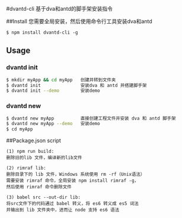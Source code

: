 #dvantd-cli
基于dva和antd的脚手架安装指令

##Install
您需要全局安装，然后使用命令行工具安装dva和antd
```
$ npm install dvantd-cli -g
```

## Usage
### dvantd init
```bash
$ mkdir myApp && cd myApp   创建并转到文件夹
$ dvantd init               安装dva 和 antd 并搭建脚手架
$ dvantd init --demo        安装demo
```
### dvantd new
```bash
$ dvantd new myApp          直接创建工程文件并安装 dva 和 antd 脚手架
$ dvantd new myApp --demo   安装demo
$ cd myApp
```
##Package.json script
```
(1) npm run build:
删除旧的lib 文件，编译新的lib文件

(2) rimraf lib:
删除目录下的 lib 文件，Windows 系统使用 rm -rf（Unix语法）
需要安装 rimraf 命令，全局安装 npm install rimraf -g，
然后使用 rimraf 命令删除文件

(3) babel src --out-dir lib:
将src文件下的代码通过 babel 转义，将 es6 转义成 es5 词法
并输出到 lib 文件夹中，进而让 node 支持 es6 语法
```